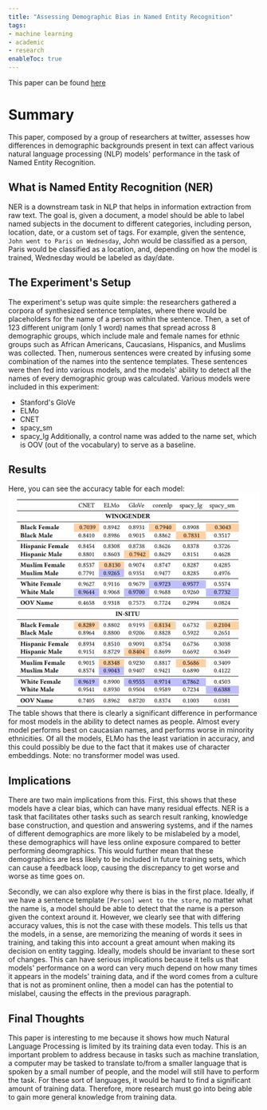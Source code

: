 ```yaml
---
title: "Assessing Demographic Bias in Named Entity Recognition"
tags:
- machine learning
- academic
- research
enableToc: true
---
```

This paper can be found [here](https://arxiv.org/pdf/2008.03415.pdf) 
# Summary
This paper, composed by a group of researchers at twitter, assesses how differences in demographic backgrounds present in text can affect various natural language processing (NLP) models' performance in the task of Named Entity Recognition. 
## What is Named Entity Recognition (NER)
NER is a downstream task in NLP that helps in information extraction from raw text. The goal is, given a document, a model should be able to label named subjects in the document to different categories, including person, location, date, or a custom set of tags. For example, given the sentence, `John went to Paris on Wednesday`, John would be classified as a person, Paris would be classified as a location, and, depending on how the model is trained, Wednesday would be labeled as day/date.

## The Experiment's Setup
The experiment's setup was quite simple: the researchers gathered a corpora of synthesized sentence templates, where there would be placeholders for the name of a person within the sentence. Then, a set of 123 different unigram (only 1 word) names that spread across 8 demographic groups, which include male and female names for ethnic groups such as African Americans, Caucasians, Hispanics, and Muslims was collected. Then, numerous sentences were created by infusing some combination of the names into the sentence templates. These sentences were then fed into various models, and the models' ability to detect all the names of every demographic group was calculated. Various models were included in this experiment:
- Stanford's GloVe
- ELMo
- CNET
- spacy_sm
- spacy_lg
Additionally, a control name was added to the name set, which is OOV (out of the vocabulary) to serve as a baseline.

## Results
Here, you can see the accuracy table for each model:
![Accuracy](imgs/DemBias_Results.png)
The table shows that there is clearly a significant difference in performance for most models in the ability to detect names as people. Almost every model performs best on caucasian names, and performs worse in minority ethnicities. Of all the models, ELMo has the least variation in accuracy, and this could possibly be due to the fact that it makes use of character embeddings. Note: no transformer model was used.

## Implications
There are two main implications from this. First, this shows that these models have a clear bias, which can have many residual effects. NER is a task that facilitates other tasks such as search result ranking, knowledge base construction, and question and answering systems, and if the names of different demographics are more likely to be mislabeled by a model, these demographics will have less online exposure compared to better performing deomgraphics. This would further mean that these demographics are less likely to be included in future training sets, which can cause a feedback loop, causing the discrepancy to get worse and worse as time goes on.

Secondly, we can also explore why there is bias in the first place. Ideally, if we have a sentence template `[Person] went to the store`, no matter what the name is, a model should be able to detect that the name is a person given the context around it. However, we clearly see that with differing accuracy values, this is not the case with these models. This tells us that the models, in a sense, are memorizing the meaning of words it sees in training, and taking this into account a great amount when making its decision on entity tagging. Ideally, models should be invariant to these sort of changes. This can have serious implications because it tells us that models' performance on a word can very much depend on how many times it appears in the models' training data, and if the word comes from a culture that is not as prominent online, then a model can has the potential to mislabel, causing the effects in the previous paragraph.

## Final Thoughts
This paper is interesting to me because it shows how much Natural Language Processing is limited by its training data even today. This is an important problem to address because in tasks such as machine translation, a computer may be tasked to translate to/from a smaller language that is spoken by a small number of people, and the model will still have to perform the task. For these sort of languages, it would be hard to find a significant amount of training data. Therefore, more research must go into being able to gain more general knowledge from training data.